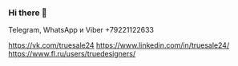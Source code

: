 ### Hi there 👋

Telegram, WhatsApp и Viber
+79221122633

https://vk.com/truesale24
https://www.linkedin.com/in/truesale24/
https://www.fl.ru/users/truedesigners/


<!--
**truedesigners/truedesigners** is a ✨ _special_ ✨ repository because its `README.md` (this file) appears on your GitHub profile.

Here are some ideas to get you started:

- 🔭 I’m currently working on ...
- 🌱 I’m currently learning ...
- 👯 I’m looking to collaborate on ...
- 🤔 I’m looking for help with ...
- 💬 Ask me about ...
- 📫 How to reach me: ...
- 😄 Pronouns: ...
- ⚡ Fun fact: ...
-->
